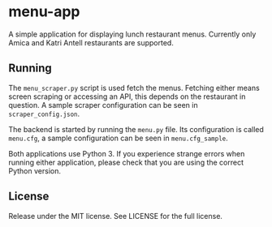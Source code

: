# menu-app
A simple application for displaying lunch restaurant menus. Currently only Amica and Katri Antell restaurants are supported.

## Running
The `menu_scraper.py` script is used fetch the menus. Fetching either means screen scraping or accessing an API, this depends on
the restaurant in question. A sample scraper configuration can be seen in `scraper_config.json`.

The backend is started by running the `menu.py` file. Its configuration is called `menu.cfg`, a sample configuration can
be seen in `menu.cfg_sample`.

Both applications use Python 3. If you experience strange errors when running either application, please check that you
are using the correct Python version.

## License
Release under the MIT license. See LICENSE for the full license.
